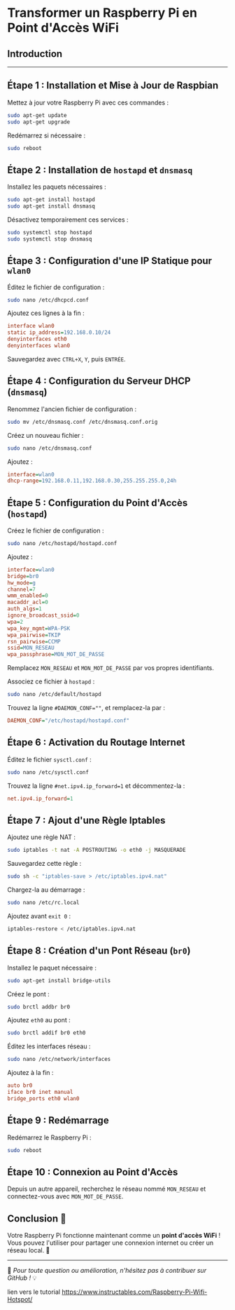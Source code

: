 # Transformer un Raspberry Pi en Point d'Accès WiFi

## Introduction




---

## Étape 1 : Installation et Mise à Jour de Raspbian
Mettez à jour votre Raspberry Pi avec ces commandes :
```bash
sudo apt-get update
sudo apt-get upgrade
```
Redémarrez si nécessaire :
```bash
sudo reboot
```

## Étape 2 : Installation de `hostapd` et `dnsmasq`
Installez les paquets nécessaires :
```bash
sudo apt-get install hostapd
sudo apt-get install dnsmasq
```
Désactivez temporairement ces services :
```bash
sudo systemctl stop hostapd
sudo systemctl stop dnsmasq
```

## Étape 3 : Configuration d'une IP Statique pour `wlan0`
Éditez le fichier de configuration :
```bash
sudo nano /etc/dhcpcd.conf
```
Ajoutez ces lignes à la fin :
```ini
interface wlan0
static ip_address=192.168.0.10/24
denyinterfaces eth0
denyinterfaces wlan0
```
Sauvegardez avec `CTRL+X`, `Y`, puis `ENTRÉE`.

## Étape 4 : Configuration du Serveur DHCP (`dnsmasq`)
Renommez l'ancien fichier de configuration :
```bash
sudo mv /etc/dnsmasq.conf /etc/dnsmasq.conf.orig
```
Créez un nouveau fichier :
```bash
sudo nano /etc/dnsmasq.conf
```
Ajoutez :
```ini
interface=wlan0
dhcp-range=192.168.0.11,192.168.0.30,255.255.255.0,24h
```

## Étape 5 : Configuration du Point d'Accès (`hostapd`)
Créez le fichier de configuration :
```bash
sudo nano /etc/hostapd/hostapd.conf
```
Ajoutez :
```ini
interface=wlan0
bridge=br0
hw_mode=g
channel=7
wmm_enabled=0
macaddr_acl=0
auth_algs=1
ignore_broadcast_ssid=0
wpa=2
wpa_key_mgmt=WPA-PSK
wpa_pairwise=TKIP
rsn_pairwise=CCMP
ssid=MON_RESEAU
wpa_passphrase=MON_MOT_DE_PASSE
```
Remplacez `MON_RESEAU` et `MON_MOT_DE_PASSE` par vos propres identifiants.

Associez ce fichier à `hostapd` :
```bash
sudo nano /etc/default/hostapd
```
Trouvez la ligne `#DAEMON_CONF=""`, et remplacez-la par :
```ini
DAEMON_CONF="/etc/hostapd/hostapd.conf"
```

## Étape 6 : Activation du Routage Internet
Éditez le fichier `sysctl.conf` :
```bash
sudo nano /etc/sysctl.conf
```
Trouvez la ligne `#net.ipv4.ip_forward=1` et décommentez-la :
```ini
net.ipv4.ip_forward=1
```

## Étape 7 : Ajout d'une Règle Iptables
Ajoutez une règle NAT :
```bash
sudo iptables -t nat -A POSTROUTING -o eth0 -j MASQUERADE
```
Sauvegardez cette règle :
```bash
sudo sh -c "iptables-save > /etc/iptables.ipv4.nat"
```
Chargez-la au démarrage :
```bash
sudo nano /etc/rc.local
```
Ajoutez avant `exit 0` :
```bash
iptables-restore < /etc/iptables.ipv4.nat
```

## Étape 8 : Création d'un Pont Réseau (`br0`)
Installez le paquet nécessaire :
```bash
sudo apt-get install bridge-utils
```
Créez le pont :
```bash
sudo brctl addbr br0
```
Ajoutez `eth0` au pont :
```bash
sudo brctl addif br0 eth0
```
Éditez les interfaces réseau :
```bash
sudo nano /etc/network/interfaces
```
Ajoutez à la fin :
```ini
auto br0
iface br0 inet manual
bridge_ports eth0 wlan0
```

## Étape 9 : Redémarrage
Redémarrez le Raspberry Pi :
```bash
sudo reboot
```

## Étape 10 : Connexion au Point d'Accès
Depuis un autre appareil, recherchez le réseau nommé `MON_RESEAU` et connectez-vous avec `MON_MOT_DE_PASSE`.

## Conclusion 🎉
Votre Raspberry Pi fonctionne maintenant comme un **point d'accès WiFi** ! Vous pouvez l'utiliser pour partager une connexion internet ou créer un réseau local. 🚀

---

📌 *Pour toute question ou amélioration, n'hésitez pas à contribuer sur GitHub !* 💡






lien vers le tutorial https://www.instructables.com/Raspberry-Pi-Wifi-Hotspot/ 

